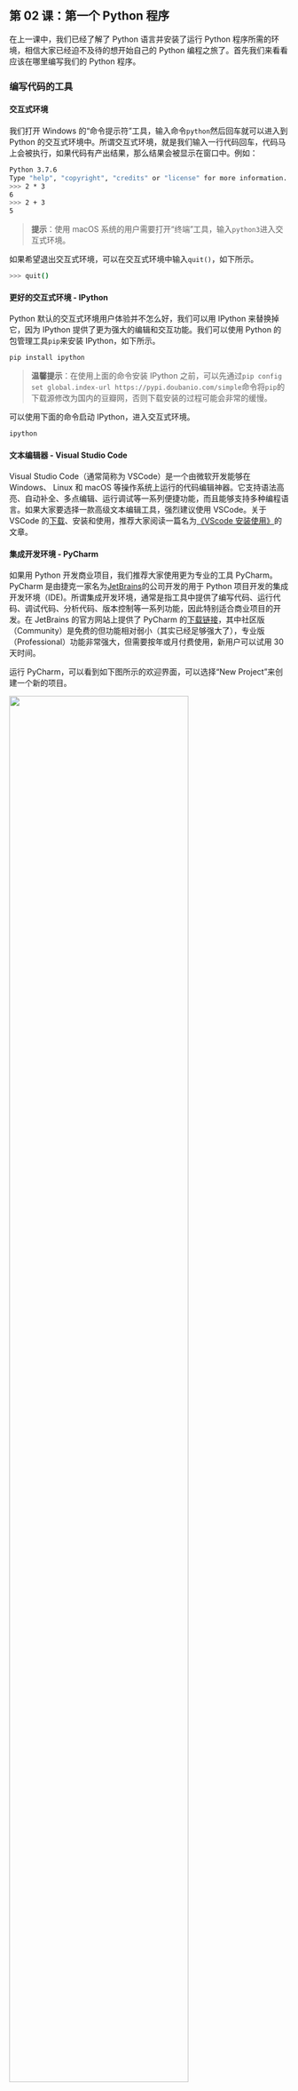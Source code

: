## 第 02 课：第一个 Python 程序

在上一课中，我们已经了解了 Python 语言并安装了运行 Python 程序所需的环境，相信大家已经迫不及待的想开始自己的 Python 编程之旅了。首先我们来看看应该在哪里编写我们的 Python 程序。

### 编写代码的工具

#### 交互式环境

我们打开 Windows 的“命令提示符”工具，输入命令`python`然后回车就可以进入到 Python 的交互式环境中。所谓交互式环境，就是我们输入一行代码回车，代码马上会被执行，如果代码有产出结果，那么结果会被显示在窗口中。例如：

```Bash
Python 3.7.6
Type "help", "copyright", "credits" or "license" for more information.
>>> 2 * 3
6
>>> 2 + 3
5
```

> **提示**：使用 macOS 系统的用户需要打开“终端”工具，输入`python3`进入交互式环境。

如果希望退出交互式环境，可以在交互式环境中输入`quit()`，如下所示。

```Bash
>>> quit()
```

#### 更好的交互式环境 - IPython

Python 默认的交互式环境用户体验并不怎么好，我们可以用 IPython 来替换掉它，因为 IPython 提供了更为强大的编辑和交互功能。我们可以使用 Python 的包管理工具`pip`来安装 IPython，如下所示。

```bash
pip install ipython
```

> **温馨提示**：在使用上面的命令安装 IPython 之前，可以先通过`pip config set global.index-url https://pypi.doubanio.com/simple`命令将`pip`的下载源修改为国内的豆瓣网，否则下载安装的过程可能会非常的缓慢。

可以使用下面的命令启动 IPython，进入交互式环境。

```bash
ipython
```

#### 文本编辑器 - Visual Studio Code

Visual Studio Code（通常简称为 VSCode）是一个由微软开发能够在 Windows、 Linux 和 macOS 等操作系统上运行的代码编辑神器。它支持语法高亮、自动补全、多点编辑、运行调试等一系列便捷功能，而且能够支持多种编程语言。如果大家要选择一款高级文本编辑工具，强烈建议使用 VSCode。关于 VSCode 的[下载](https://code.visualstudio.com/)、安装和使用，推荐大家阅读一篇名为[《VScode 安装使用》](https://zhuanlan.zhihu.com/p/106357123)的文章。

#### 集成开发环境 - PyCharm

如果用 Python 开发商业项目，我们推荐大家使用更为专业的工具 PyCharm。PyCharm 是由捷克一家名为[JetBrains](https://www.jetbrains.com/)的公司开发的用于 Python 项目开发的集成开发环境（IDE)。所谓集成开发环境，通常是指工具中提供了编写代码、运行代码、调试代码、分析代码、版本控制等一系列功能，因此特别适合商业项目的开发。在 JetBrains 的官方网站上提供了 PyCharm 的[下载链接](https://www.jetbrains.com/pycharm/download)，其中社区版（Community）是免费的但功能相对弱小（其实已经足够强大了），专业版（Professional）功能非常强大，但需要按年或月付费使用，新用户可以试用 30 天时间。

运行 PyCharm，可以看到如下图所示的欢迎界面，可以选择“New Project”来创建一个新的项目。

<img src="https://ngte-superbed.oss-cn-beijing.aliyuncs.com/book/Python-100-Days/20210720102203.png" width="80%">

创建项目的时候需要指定项目的路径并创建运行项目的”虚拟环境“，如下图所示。

<img src="https://ngte-superbed.oss-cn-beijing.aliyuncs.com/book/Python-100-Days/20210720102822.png" width="80%">

项目创建好以后会出现如下图所示的画面，我们可以通过在项目文件夹上点击鼠标右键，选择“New”菜单下的“Python File”来创建一个 Python 文件，创建好的 Python 文件会自动打开进入可编辑的状态。

![image-20210720133621079](https://ngte-superbed.oss-cn-beijing.aliyuncs.com/book/Python-100-Days/20210720133621.png)

写好代码后，可以在编辑代码的窗口点击鼠标右键，选择“Run”菜单项来运行代码，下面的“Run”窗口会显示代码的执行结果，如下图所示。

![image-20210720134039848](https://ngte-superbed.oss-cn-beijing.aliyuncs.com/book/Python-100-Days/20210720134039.png)

PyCharm 常用的快捷键如下表所示，我们也可以在“File”菜单的“Settings”中定制 PyCharm 的快捷键（macOS 系统是在“PyCharm”菜单的“Preferences”中对快捷键进行设置）。

表 1. PyCharm 常用快捷键。

| 快捷键                                  | 作用                                   |
| --------------------------------------- | -------------------------------------- |
| `ctrl + j`                              | 显示可用的代码模板                     |
| `ctrl + b`                              | 查看函数、类、方法的定义               |
| `ctrl + alt + l`                        | 格式化代码                             |
| `alt + enter`                           | 万能代码修复快捷键                     |
| `ctrl + /`                              | 注释/反注释代码                        |
| `shift + shift`                         | 万能搜索快捷键                         |
| `ctrl + d` / `ctrl + y`                 | 复制/删除一行代码                      |
| `ctrl + shift + -` / `ctrl + shift + +` | 折叠/展开所有代码                      |
| `F2`                                    | 快速定位到错误代码                     |
| `ctrl + alt + F7`                       | 查看哪些地方用到了指定的函数、类、方法 |

> **说明**：使用 macOS 系统，可以将上面的`ctrl`键换成`command`键，在 macOS 系统上，可以使用`ctrl + space`组合键来获得万能提示，在 Windows 系统上不能使用该快捷键，因为它跟 Windows 默认的切换输入法的快捷键是冲突的，需要重新设置。

### hello, world

按照行业惯例，我们学习任何一门编程语言写的第一个程序都是输出`hello, world`，因为这段代码是伟大的丹尼斯·里奇（C 语言之父，和肯·汤普森一起开发了 Unix 操作系统）和布莱恩·柯尼汉（awk 语言的发明者）在他们的不朽著作*The C Programming Language*中写的第一段代码。

```Python
print('hello, world')
```

### 运行程序

如果不使用 PyCharm 这样的集成开发环境，我们可以将上面的代码命名为`hello.py`，对于 Windows 操作系统，可以在你保存代码的目录下先按住键盘上的`shift`键再点击鼠标右键，这时候鼠标右键菜单中会出现“命令提示符”选项，点击该选项就可以打开“命令提示符”工具，我们输入下面的命令。

```Shell
python hello.py
```

> **提醒**：我们也可以在任意位置打开“命令提示符”，然后将需要执行的 Python 代码通过拖拽的方式拖入到“命令提示符”中，这样相当于指定了文件的绝对路径来运行该文件中的 Python 代码。再次提醒，macOS 系统要通过`python3`命令来运行该程序。

你可以尝试将上面程序单引号中的`hello, world`换成其他内容；你也可以尝试着多写几个这样的语句，看看会运行出怎样的结果。需要提醒大家，上面代码中的`print('hello, world')`就是一条完整的语句，我们用 Python 写程序，最好每一行代码中只有一条语句。虽然使用`;`分隔符可以将多个语句写在一行代码中，但是最好不要这样做，因为代码会变得非常难看。

### 注释你的代码

注释是编程语言的一个重要组成部分，用于在源代码中解释代码的作用从而增强程序的可读性。当然，我们也可以将源代码中暂时不需要运行的代码段通过注释来去掉，这样当你需要重新使用这些代码的时候，去掉注释符号就可以了。简单的说，**注释会让代码更容易看懂但不会影响程序的执行结果**。

Python 中有两种形式的注释：

1. 单行注释：以`#`和空格开头，可以注释掉从`#`开始后面一整行的内容。
2. 多行注释：三个引号开头，三个引号结尾，通常用于添加多行说明性内容。

```Python
"""
第一个Python程序 - hello, world

Version: 0.1
Author: 骆昊
"""
# print('hello, world')
print("你好，世界！")
```

### 总结

到这里，我们已经把第一个 Python 程序运行起来了，是不是很有成就感？只要你坚持学习下去，再过一段时间，我们就可以用 Python 制作小游戏、编写爬虫程序、完成办公自动化操作等。**写程序本身就是一件很酷的事情**，在未来编程就像英语一样，**对很多人来说或都是必须要掌握的技能**。
